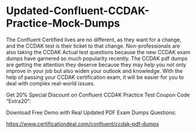 # Updated-Confluent-CCDAK-Practice-Mock-Dumps
The Confluent Certified lives are no different, as they want for a change, and the CCDAK test is their ticket to that change. Non-professionals are also taking the CCDAK Actual test questions because the new CCDAK exam dumps have garnered so much popularity recently. The CCDAK pdf dumps are getting the attention they deserve because they may help you not only improve in your job but also widen your outlook and knowledge. With the help of passing your CCDAK certification exam, it will be easier for you to deal with complex real-world issues.

Get 20% Special Discount on Confluent CCDAK Practice Test Coupon Code “Extra20“:

Download Free Demo with Real Updated PDF Exam Dumps Questions:

 https://www.certificationdeal.com/confluent/ccdak-pdf-dumps
